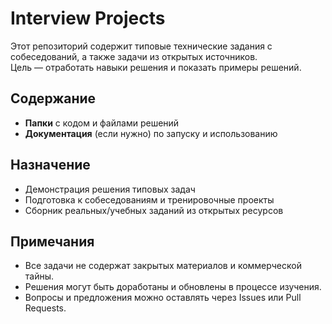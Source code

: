 # Interview Projects

Этот репозиторий содержит типовые технические задания с собеседований, а также задачи из открытых источников.  
Цель — отработать навыки решения и показать примеры решений.

## Содержание

- **Папки** с кодом и файлами решений
- **Документация** (если нужно) по запуску и использованию

## Назначение

- Демонстрация решения типовых задач
- Подготовка к собеседованиям и тренировочные проекты
- Сборник реальных/учебных заданий из открытых ресурсов

## Примечания

- Все задачи не содержат закрытых материалов и коммерческой тайны.
- Решения могут быть доработаны и обновлены в процессе изучения.
- Вопросы и предложения можно оставлять через Issues или Pull Requests.
